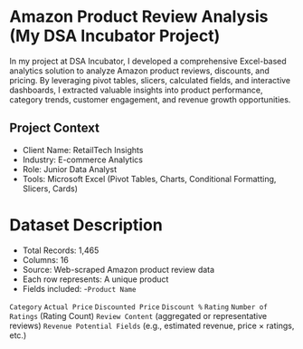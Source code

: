 # Amazon Product Review Analysis (My DSA Incubator Project)
In my project at DSA Incubator, I developed a comprehensive Excel-based analytics solution to analyze Amazon product reviews, discounts, and pricing. By leveraging pivot tables, slicers, calculated fields, and interactive dashboards, I extracted valuable insights into product performance, category trends, customer engagement, and revenue growth opportunities.

## Project Context
* Client Name:  RetailTech Insights
* Industry: E-commerce Analytics
* Role: Junior Data Analyst
* Tools: Microsoft Excel (Pivot Tables, Charts, Conditional Formatting, Slicers, Cards)
# Dataset Description
* Total Records: 1,465
* Columns: 16
* Source: Web-scraped Amazon product review data
* Each row represents: A unique product
* Fields included:
  -`Product Name`
  
 `Category`
 `Actual Price`
 `Discounted Price`
 `Discount %`
 `Rating`
 `Number of Ratings` (Rating Count)
 `Review Content` (aggregated or representative reviews)
 `Revenue Potential Fields` (e.g., estimated revenue, price × ratings, etc.)
